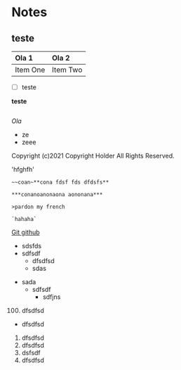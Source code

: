 # Notes

## teste

| Ola 1 | Ola 2     |
| :------------- | :------------- |
| Item One       | Item Two       |


- [ ] teste

**teste**


```<h1>teste</1>

```

*Ola*

- ze
- zeee

Copyright (c)2021 Copyright Holder All Rights Reserved.

'hfghfh'




```
~~coan~**cona fdsf fds dfdsfs**

***conanoanonaona aononana***

>pardon my french

`hahaha`
```

[Git github](www.google.com)

- sdsfds
 - sdfsdf
   - dfsdfsd
   - sdas

* sada
  * sdfsdf
    * sdfjns


100. dfsdfsd
- dfsdfsd

1. dfsdfsd
1. dfsdfsd
1. dsfsdf
1. dfsdfsd
